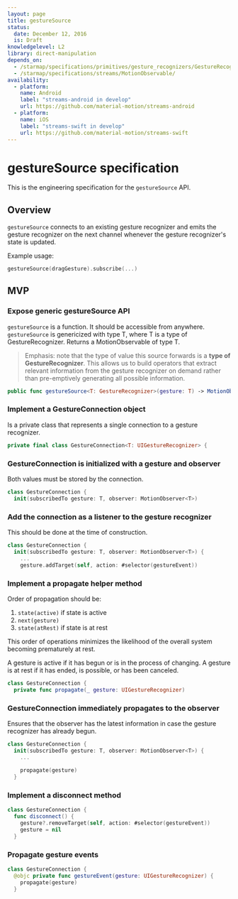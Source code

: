 ```yaml
---
layout: page
title: gestureSource
status:
  date: December 12, 2016
  is: Draft
knowledgelevel: L2
library: direct-manipulation
depends_on:
  - /starmap/specifications/primitives/gesture_recognizers/GestureRecognizer
  - /starmap/specifications/streams/MotionObservable/
availability:
  - platform:
    name: Android
    label: "streams-android in develop"
    url: https://github.com/material-motion/streams-android
  - platform:
    name: iOS
    label: "streams-swift in develop"
    url: https://github.com/material-motion/streams-swift
---
```


# gestureSource specification

This is the engineering specification for the `gestureSource` API.

## Overview

`gestureSource` connects to an existing gesture recognizer and emits the gesture recognizer on the
next channel whenever the gesture recognizer's state is updated.

Example usage:

```swift
gestureSource(dragGesture).subscribe(...)
```

## MVP

### Expose generic gestureSource API

`gestureSource` is a function. It should be accessible from anywhere. `gestureSource` is genericized
with type T, where T is a type of GestureRecognizer. Returns a MotionObservable of type T.

> Emphasis: note that the type of value this source forwards is a **type of GestureRecognizer**.
> This allows us to build operators that extract relevant information from the gesture recognizer
> on demand rather than pre-emptively generating all possible information.

```swift
public func gestureSource<T: GestureRecognizer>(gesture: T) -> MotionObservable<T>
```

### Implement a GestureConnection object

Is a private class that represents a single connection to a gesture recognizer.

```swift
private final class GestureConnection<T: UIGestureRecognizer> {
```

### GestureConnection is initialized with a gesture and observer

Both values must be stored by the connection.

```swift
class GestureConnection {
  init(subscribedTo gesture: T, observer: MotionObserver<T>)
```

### Add the connection as a listener to the gesture recognizer

This should be done at the time of construction.

```swift
class GestureConnection {
  init(subscribedTo gesture: T, observer: MotionObserver<T>) {
    ...
    gesture.addTarget(self, action: #selector(gestureEvent))
```

### Implement a propagate helper method

Order of propagation should be:

1. `state(active)` if state is active
2. `next(gesture)`
3. `state(atRest)` if state is at rest

This order of operations minimizes the likelihood of the overall system becoming prematurely at
rest.

A gesture is active if it has begun or is in the process of changing. A gesture is at rest if it
has ended, is possible, or has been canceled.

```swift
class GestureConnection {
  private func propagate(_ gesture: UIGestureRecognizer)
```

### GestureConnection immediately propagates to the observer

Ensures that the observer has the latest information in case the gesture recognizer has already
begun.

```swift
class GestureConnection {
  init(subscribedTo gesture: T, observer: MotionObserver<T>) {
    ...
    
    propagate(gesture)
  }
```

### Implement a disconnect method

```swift
class GestureConnection {
  func disconnect() {
    gesture?.removeTarget(self, action: #selector(gestureEvent))
    gesture = nil
  }
```

### Propagate gesture events

```swift
class GestureConnection {
  @objc private func gestureEvent(gesture: UIGestureRecognizer) {
    propagate(gesture)
  }
```
